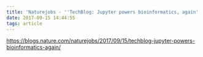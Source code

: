 ```yaml
---
title: 'Naturejobs - ''TechBlog: Jupyter powers bioinformatics, again'''
date: 2017-09-15 14:44:55
tags: article
---
```


https://blogs.nature.com/naturejobs/2017/09/15/techblog-jupyter-powers-bioinformatics-again/